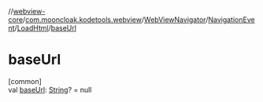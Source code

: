 //[webview-core](../../../../../index.md)/[com.mooncloak.kodetools.webview](../../../index.md)/[WebViewNavigator](../../index.md)/[NavigationEvent](../index.md)/[LoadHtml](index.md)/[baseUrl](base-url.md)

# baseUrl

[common]\
val [baseUrl](base-url.md): [String](https://kotlinlang.org/api/latest/jvm/stdlib/kotlin/-string/index.html)? = null
